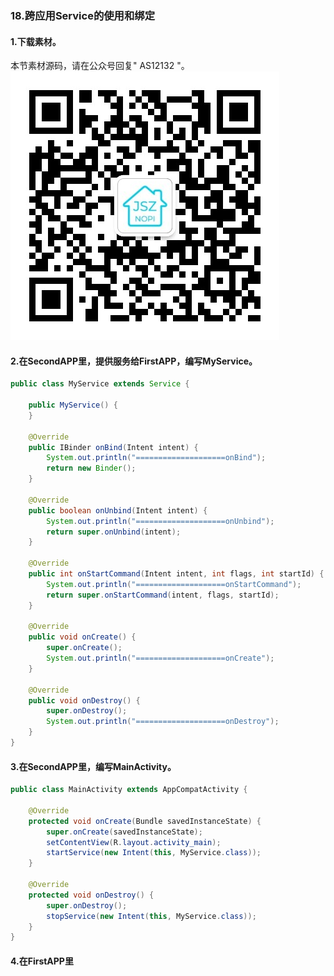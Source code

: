 ### 18.跨应用Service的使用和绑定
#### 1.下载素材。
本节素材源码，请在公众号回复" AS12132 "。
![title](https://raw.githubusercontent.com/JSZNopi/JSZImage/master/gitnote/2019/10/30/WXCODE-1572446034519.jpeg)

#### 2.在SecondAPP里，提供服务给FirstAPP，编写MyService。
```java
public class MyService extends Service {

    public MyService() {
    }

    @Override
    public IBinder onBind(Intent intent) {
        System.out.println("====================onBind");
        return new Binder();
    }

    @Override
    public boolean onUnbind(Intent intent) {
        System.out.println("====================onUnbind");
        return super.onUnbind(intent);
    }

    @Override
    public int onStartCommand(Intent intent, int flags, int startId) {
        System.out.println("====================onStartCommand");
        return super.onStartCommand(intent, flags, startId);
    }

    @Override
    public void onCreate() {
        super.onCreate();
        System.out.println("====================onCreate");
    }

    @Override
    public void onDestroy() {
        super.onDestroy();
        System.out.println("====================onDestroy");
    }
}
```

#### 3.在SecondAPP里，编写MainActivity。
```java
public class MainActivity extends AppCompatActivity {

    @Override
    protected void onCreate(Bundle savedInstanceState) {
        super.onCreate(savedInstanceState);
        setContentView(R.layout.activity_main);
        startService(new Intent(this, MyService.class));
    }

    @Override
    protected void onDestroy() {
        super.onDestroy();
        stopService(new Intent(this, MyService.class));
    }
}

```

#### 4.在FirstAPP里
